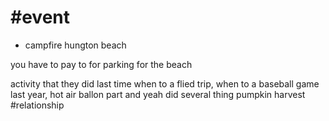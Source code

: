 

# #event 
- campfire  hungton beach 

you have to pay to for parking for the beach  

activity that they did last time when to a flied trip, when to a baseball game last year, hot air ballon part and yeah did several thing pumpkin harvest 
#relationship 
